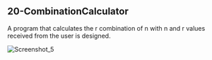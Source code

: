 ## 20-CombinationCalculator

A program that calculates the r combination of n with n and r values received from the user is designed.

![Screenshot_5](https://user-images.githubusercontent.com/57245919/130063369-30951edf-5bcb-4e9f-aa31-46b7458ade82.png)

